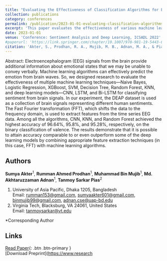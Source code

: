 ```yaml
---
title: "Evaluating the Effectiveness of Classification Algorithms for EEG Sentiment Analysis"
collection: publications
category: conferences
permalink: /publication/2023-01-01-evaluating-classification-algorithms-eeg-sentiment-analysis
excerpt: 'This paper evaluates the effectiveness of various machine learning algorithms and deep learning models for classifying sentiment from EEG signals.'
date: 2023-01-01
venue: 'Conference: Sentiment Analysis and Deep Learning, ICSADL 2022'
#paperurl: 'https://link.springer.com/chapter/10.1007/978-981-19-5443-6_17'
citation: 'Akter, S., Prodhan, R. A., Mujib, M. B., Adnan, M. A., & Pias, T. S. (2023). Evaluating the Effectiveness of Classification Algorithms for EEG Sentiment Analysis. In *Sentiment Analysis and Deep Learning: Proceedings of ICSADL 2022* (pp. 195-212). Singapore: Springer Nature Singapore.'
---
```


Abstract: Electroencephalogram (EEG) signals from the brain provide additional information about emotional states that we may be unable to convey verbally. Machine learning algorithms can effectively predict the emotion from brain waves. So, we designed research to evaluate the effectiveness of multiple machine learning techniques—Naive Bayes, Logistic Regression, XGBoost, SVM, Decision Tree, Random Forest, KNN, and deep learning models—CNN, LSTM, and Bi-LSTM for classifying sentiment from brain signals. In our experiment, the DEAP dataset is used as a collection of brain signals representing different human sentiments. The Fast Fourier transformation (FFT), which shifts the data to the frequency domain, is used to extract features from the time series EEG data. Among all the algorithms, CNN, KNN, and Random Forest achieved the highest accuracy of 96.64%, 95.8%, and 95.28%, respectively, on the binary classification of valence. The results demonstrate that it is possible to attain accuracy comparable to or even outperform some of the deep learning models by combining appropriate feature extraction techniques (in this case, FFT) with machine learning algorithms.

## Authors

**Sumya Akter**<sup>1</sup>, **Rumman Ahmed Prodhan**<sup>1</sup>, **Muhammad Bin Mujib**<sup>1</sup>, **Md. Akhtaruzzaman Adnan**<sup>1</sup>, **Tanmoy Sarkar Pias**<sup>2</sup>

1. University of Asia Pacific, Dhaka 1205, Bangladesh  
   Email: rumman153@gmail.com, sumyaakter601@gmail.com, binmujib99@gmail.com, adnan.cse@uap-bd.edu  
2. Virginia Tech, Blacksburg, VA 24061, United States  
   Email: tanmoysarkar@vt.edu  

*Corresponding Author

## Links

[Read Paper](https://link.springer.com/chapter/10.1007/978-981-19-5443-6_17){: .btn .btn-primary }  
[Download Preprint](https://www.research
